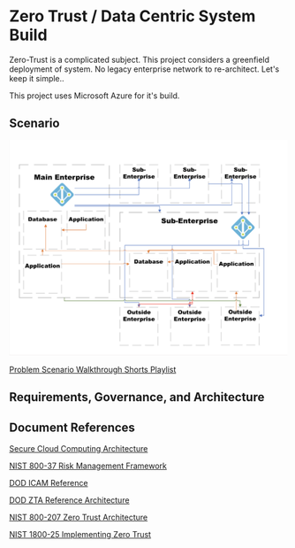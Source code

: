 # Zero Trust / Data Centric System Build

Zero-Trust is a complicated subject. This project considers a greenfield deployment of system. No legacy enterprise network to re-architect. Let's keep it simple..

This project uses Microsoft Azure for it's build.

## Scenario

![Scenario](img/Scenario.png)

[Problem Scenario Walkthrough Shorts Playlist](https://www.youtube.com/watch?v=nRaGkLeKezc&list=PL7qVRqno0FQmduHnm6s22Yx8w-B2J6VUL)

## Requirements, Governance, and Architecture

## Document References

[Secure Cloud Computing Architecture](https://rmf.org/wp-content/uploads/2018/05/SCCA_FRD_v2-9.pdf)

[NIST 800-37 Risk Management Framework](https://nvlpubs.nist.gov/nistpubs/SpecialPublications/NIST.SP.800-37r2.pdf)

[DOD ICAM Reference](https://dodcio.defense.gov/Portals/0/Documents/Cyber/DoD_Enterprise_ICAM_Reference_Design.pdf)

[DOD ZTA Reference Architecture](https://dodcio.defense.gov/Portals/0/Documents/Library/(U)ZT_RA_v2.0(U)_Sep22.pdf)

[NIST 800-207 Zero Trust Architecture](https://nvlpubs.nist.gov/nistpubs/SpecialPublications/NIST.SP.800-207.pdf)

[NIST 1800-25 Implementing Zero Trust](https://csrc.nist.gov/pubs/sp/1800/35/2prd)
